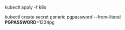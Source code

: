kubectl apply -f k8s

kubectl create secret generic pgpassword --from-literal **PGPASSWORD**=1234pg
